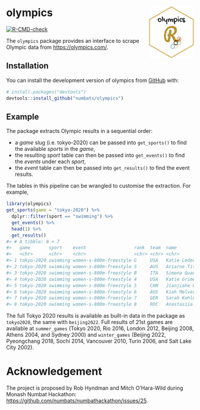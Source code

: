 
<!-- README.md is generated from README.Rmd. Please edit that file -->

# olympics <a hre='https://numbats.github.io/olympics/'><img src='man/figures/logo.png' align="right" height="138.5" /></a>

<!-- badges: start -->

[![R-CMD-check](https://github.com/numbats/olympics/actions/workflows/R-CMD-check.yaml/badge.svg)](https://github.com/numbats/olympics/actions/workflows/R-CMD-check.yaml)
<!-- badges: end -->

The `olympics` package provides an interface to scrape Olympic data from
<https://olympics.com/>.

## Installation

You can install the development version of olympics from
[GitHub](https://github.com/) with:

``` r
# install.packages("devtools")
devtools::install_github("numbats/olympics")
```

## Example

The package extracts Olympic results in a sequential order:

-   a *game* slug (i.e. tokyo-2020) can be passed into `get_sports()` to
    find the available *sports* in the *game*,
-   the resulting *sport* table can then be passed into `get_events()`
    to find the *events* under each *sport*,
-   the *event* table can then be passed into `get_results()` to find
    the event results.

The tables in this pipeline can be wrangled to customise the extraction.
For example,

``` r
library(olympics)
get_sports(game = "tokyo-2020") %>% 
  dplyr::filter(sport == "swimming") %>% 
  get_events() %>% 
  head(1) %>% 
  get_results()
#> # A tibble: 8 × 7
#>   game       sport    event                  rank  team  name             result
#>   <chr>      <chr>    <chr>                  <chr> <chr> <chr>            <chr> 
#> 1 tokyo-2020 swimming women-s-800m-freestyle G     USA   Katie Ledecky    8:12.…
#> 2 tokyo-2020 swimming women-s-800m-freestyle S     AUS   Ariarne Titmus   8:13.…
#> 3 tokyo-2020 swimming women-s-800m-freestyle B     ITA   Simona Quadarel… 8:18.…
#> 4 tokyo-2020 swimming women-s-800m-freestyle 4     USA   Katie Grimes     8:19.…
#> 5 tokyo-2020 swimming women-s-800m-freestyle 5     CHN   Jianjiahe Wang   8:21.…
#> 6 tokyo-2020 swimming women-s-800m-freestyle 6     AUS   Kiah Melverton   8:22.…
#> 7 tokyo-2020 swimming women-s-800m-freestyle 7     GER   Sarah Kohler     8:24.…
#> 8 tokyo-2020 swimming women-s-800m-freestyle 8     ROC   Anastasiia Kirp… 8:26.…
```

The full Tokyo 2020 results is available as built-in data in the package
as `tokyo2020`, the same with `beijing2022`. Full results of 21st games
are available at `summer_games` (Tokyo 2020, Rio 2016, London 2012,
Beijing 2008, Athens 2004, and Sydney 2000) and `winter_games` (Beijing
2022, Pyeongchang 2018, Sochi 2014, Vancouver 2010, Turin 2006, and Salt
Lake City 2002).

# Acknowledgement

The project is proposed by Rob Hyndman and Mitch O’Hara-Wild during
Monash Numbat Hackathon:
<https://github.com/numbats/numbathackathon/issues/25>.

